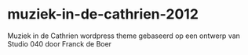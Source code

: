 muziek-in-de-cathrien-2012
==========================

Muziek in de Cathrien wordpress theme gebaseerd op een ontwerp van Studio 040 door Franck de Boer
